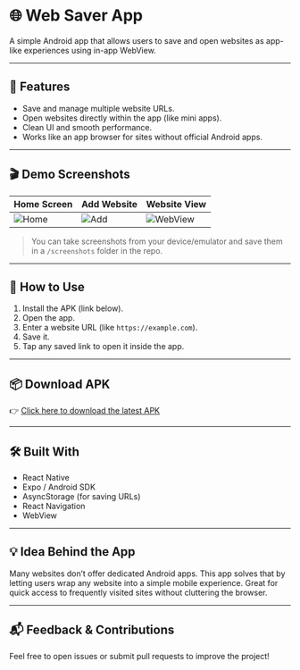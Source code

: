 # 🌐 Web Saver App

A simple Android app that allows users to save and open websites as app-like experiences using in-app WebView.

---

## 📱 Features

- Save and manage multiple website URLs.
- Open websites directly within the app (like mini apps).
- Clean UI and smooth performance.
- Works like an app browser for sites without official Android apps.

---

## 🎬 Demo Screenshots

| Home Screen | Add Website | Website View |
|-------------|-------------|--------------|
| ![Home](screenshots/home.png) | ![Add](screenshots/add_website.png) | ![WebView](screenshots/webview.png) |

> You can take screenshots from your device/emulator and save them in a `/screenshots` folder in the repo.

---

## 🚀 How to Use

1. Install the APK (link below).
2. Open the app.
3. Enter a website URL (like `https://example.com`).
4. Save it.
5. Tap any saved link to open it inside the app.

---

## 📦 Download APK

👉 [Click here to download the latest APK](https://github.com/yourusername/WebsiteSaverApp/releases/latest)

---

## 🛠 Built With

- React Native
- Expo / Android SDK
- AsyncStorage (for saving URLs)
- React Navigation
- WebView

---

## 💡 Idea Behind the App

Many websites don’t offer dedicated Android apps. This app solves that by letting users wrap any website into a simple mobile experience. Great for quick access to frequently visited sites without cluttering the browser.

---

## 📬 Feedback & Contributions

Feel free to open issues or submit pull requests to improve the project!

